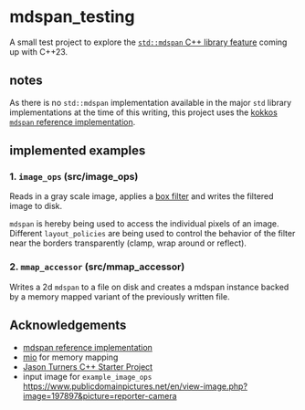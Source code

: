 # mdspan_testing

A small test project to explore the [`std::mdspan` C++ library feature](https://en.cppreference.com/w/cpp/container/mdspan) coming up with C++23.

## notes

As there is no `std::mdspan` implementation available in the major `std` library implementations at the time of this writing, this project uses the [kokkos `mdspan` reference implementation](https://github.com/kokkos/mdspan).

## implemented examples

### 1. `image_ops` (src/image_ops)

Reads in a gray scale image, applies a [box filter](https://en.wikipedia.org/wiki/Box_blur) and writes the filtered image to disk.

`mdspan` is hereby being used to access the individual pixels of an image. Different `layout_policies` are being used to control the behavior of the filter near the borders transparently (clamp, wrap around or reflect).

### 2. `mmap_accessor` (src/mmap_accessor)
Writes a 2d `mdspan` to a file on disk and creates a mdspan instance backed by a memory mapped variant of the previously written file.

## Acknowledgements

* [mdspan reference implementation](https://github.com/kokkos/mdspan)
* [mio](https://github.com/mandreyel/mio) for memory mapping
* [Jason Turners C++ Starter Project](https://github.com/cpp-best-practices/cpp_starter_project)
* input image for `example_image_ops` https://www.publicdomainpictures.net/en/view-image.php?image=197897&picture=reporter-camera
